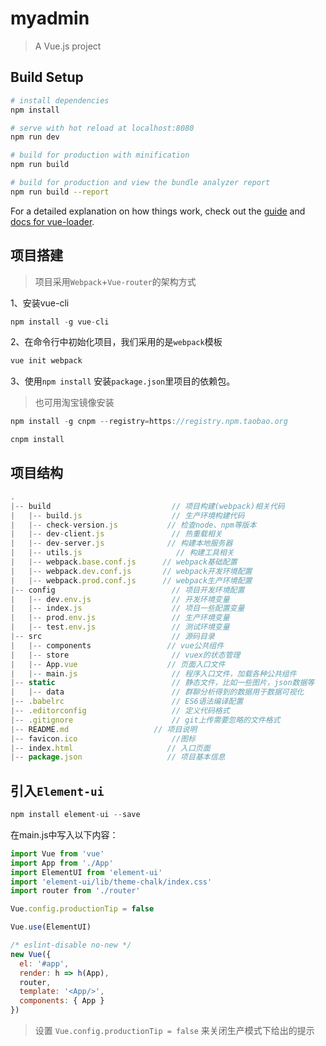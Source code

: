 # myadmin

> A Vue.js project

## Build Setup

``` bash
# install dependencies
npm install

# serve with hot reload at localhost:8080
npm run dev

# build for production with minification
npm run build

# build for production and view the bundle analyzer report
npm run build --report
```

For a detailed explanation on how things work, check out the [guide](http://vuejs-templates.github.io/webpack/) and [docs for vue-loader](http://vuejs.github.io/vue-loader).

## 项目搭建

> 项目采用`Webpack`+`Vue-router`的架构方式

1、安装vue-cli

```js
npm install -g vue-cli

```

2、在命令行中初始化项目，我们采用的是`webpack`模板

```js
vue init webpack
```

3、使用`npm install` 安装`package.json`里项目的依赖包。

> 也可用淘宝镜像安装

```js
npm install -g cnpm --registry=https://registry.npm.taobao.org
```

```js
cnpm install
```

## 项目结构

```js
.
|-- build                           // 项目构建(webpack)相关代码
|   |-- build.js                    // 生产环境构建代码
|   |-- check-version.js           // 检查node、npm等版本
|   |-- dev-client.js               // 热重载相关
|   |-- dev-server.js              // 构建本地服务器
|   |-- utils.js                     // 构建工具相关
|   |-- webpack.base.conf.js      // webpack基础配置
|   |-- webpack.dev.conf.js       // webpack开发环境配置
|   |-- webpack.prod.conf.js      // webpack生产环境配置
|-- config                          // 项目开发环境配置
|   |-- dev.env.js                  // 开发环境变量
|   |-- index.js                    // 项目一些配置变量
|   |-- prod.env.js                 // 生产环境变量
|   |-- test.env.js                 // 测试环境变量
|-- src                             // 源码目录
|   |-- components                 // vue公共组件
|   |-- store                       // vuex的状态管理
|   |-- App.vue                    // 页面入口文件
|   |-- main.js                     // 程序入口文件，加载各种公共组件
|-- static                          // 静态文件，比如一些图片，json数据等
|   |-- data                        // 群聊分析得到的数据用于数据可视化
|-- .babelrc                        // ES6语法编译配置
|-- .editorconfig                   // 定义代码格式
|-- .gitignore                      // git上传需要忽略的文件格式
|-- README.md                   // 项目说明
|-- favicon.ico                     //图标
|-- index.html                     // 入口页面
|-- package.json                   // 项目基本信息
```

## 引入`Element-ui`

```js
npm install element-ui --save
```

在main.js中写入以下内容：

```js
import Vue from 'vue'
import App from './App'
import ElementUI from 'element-ui'
import 'element-ui/lib/theme-chalk/index.css'
import router from './router'

Vue.config.productionTip = false

Vue.use(ElementUI)

/* eslint-disable no-new */
new Vue({
  el: '#app',
  render: h => h(App),
  router,
  template: '<App/>',
  components: { App }
})
```

> 设置 `Vue.config.productionTip = false` 来关闭生产模式下给出的提示